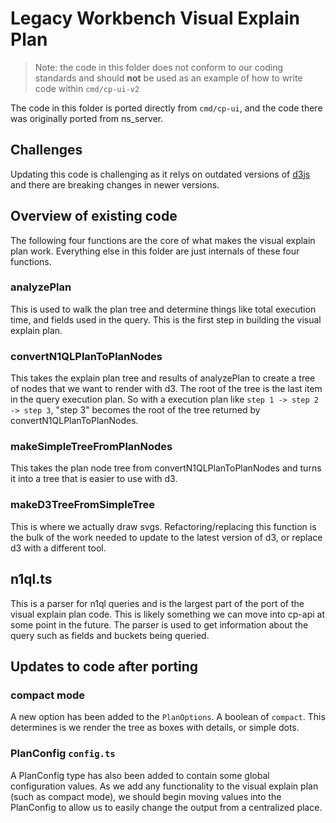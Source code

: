 # Legacy Workbench Visual Explain Plan

> Note: the code in this folder does not conform to our coding standards and should **not** be used as an example of how to write code within `cmd/cp-ui-v2`

The code in this folder is ported directly from `cmd/cp-ui`, and the code there was originally ported from ns_server.

## Challenges

Updating this code is challenging as it relys on outdated versions of [d3js](https://d3js.org/) and there are breaking changes in newer versions.

## Overview of existing code

The following four functions are the core of what makes the visual explain plan work. Everything else in this folder are just internals of these four functions.

### analyzePlan

This is used to walk the plan tree and determine things like total execution time, and fields used in the query. This is the first step in building the visual explain plan.

### convertN1QLPlanToPlanNodes

This takes the explain plan tree and results of analyzePlan to create a tree of nodes that we want to render with d3. The root of the tree is the last item in the query execution plan. So with a execution plan like `step 1 -> step 2 -> step 3`, "step 3" becomes the root of the tree returned by convertN1QLPlanToPlanNodes.

### makeSimpleTreeFromPlanNodes

This takes the plan node tree from convertN1QLPlanToPlanNodes and turns it into a tree that is easier to use with d3.

### makeD3TreeFromSimpleTree

This is where we actually draw svgs. Refactoring/replacing this function is the bulk of the work needed to update to the latest version of d3, or replace d3 with a different tool.

## n1ql.ts

This is a parser for n1ql queries and is the largest part of the port of the visual explain plan code. This is likely something we can move into cp-api at some point in the future. The parser is used to get information about the query such as fields and buckets being queried.

## Updates to code after porting

### compact mode

A new option has been added to the `PlanOptions`. A boolean of `compact`. This determines is we render the tree as boxes with details, or simple dots.

### PlanConfig `config.ts`

A PlanConfig type has also been added to contain some global configuration values. As we add any functionality to the visual explain plan (such as compact mode), we should begin moving values into the PlanConfig to allow us to easily change the output from a centralized place.
